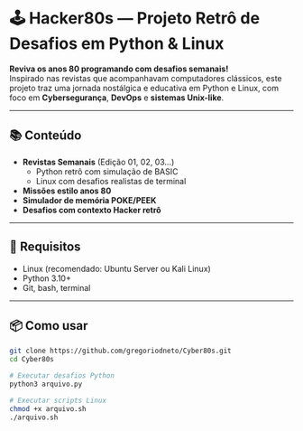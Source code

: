 # 🕹️ Hacker80s — Projeto Retrô de Desafios em Python & Linux

**Reviva os anos 80 programando com desafios semanais!**  
Inspirado nas revistas que acompanhavam computadores clássicos, este projeto traz uma jornada nostálgica e educativa em Python e Linux, com foco em **Cybersegurança**, **DevOps** e **sistemas Unix-like**.

---

## 📚 Conteúdo

- **Revistas Semanais** (Edição 01, 02, 03...)
  - Python retrô com simulação de BASIC
  - Linux com desafios realistas de terminal
- **Missões estilo anos 80**
- **Simulador de memória POKE/PEEK**
- **Desafios com contexto Hacker retrô**

---

## 🧰 Requisitos

- Linux (recomendado: Ubuntu Server ou Kali Linux)
- Python 3.10+
- Git, bash, terminal

---

## 📦 Como usar

```bash
git clone https://github.com/gregoriodneto/Cyber80s.git
cd Cyber80s

# Executar desafios Python
python3 arquivo.py

# Executar scripts Linux
chmod +x arquivo.sh
./arquivo.sh